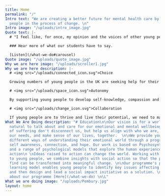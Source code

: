 ```yaml
---
title: Home
permalink: "/"
Intro text: "We are creating a better future for mental health care by involving young
  people in the process of change. \n"
Intro image: "/uploads/intro_image.jpg"
Quote text: |-
  # "I feel like, for once, my opinion and the voices of other young people have been listened to and that they actually matter."

  ### Hear more of what our students have to say.

  [Listen](/what-we-do#carousel)
Quote image: "/uploads/quote_image.jpg"
Why we are here image: "/uploads/scroller1.jpg"
Why we are here description: |-
  # <img src="/uploads/connected_icon.svg">Choice

  Growing numbers of young people in the UK are seeking help for their mental health, but many aren’t getting the support they want or need. With the NHS unable to meet the rising demand, we believe it's time for a new approach, one that is co-created with young people outside of clinical settings.

  # <img src="/uploads/space_icon.svg">Autonomy

  By supporting young people to develop self-knowledge, compassion and curiosity towards their inner life, we can help them find meaning in suffering. We run trauma-informed mental health education programmes in schools, providing young people with an understanding of mental health that functions without the use of diagnostic labels.

  # <img src="/uploads/change_icon.svg">Collaboration

  If young people are to thrive and live their potential, we need to make sure our society's approach to mental health is working. We work alongside young people and psychologists to create social impact and research projects that enable young people's experiences, views and ideas to be a driving force for change.
What We Are Doing description: "# Education\n\nOur vision is for a world where it's
  natural to talk about and care for our emotional and mental wellbeing. Where times
  of suffering don't disconnect us, but help us align with who we are, acknowledge
  our needs, and make sense of our lives, together.  \n\nWe provide young people with
  different ways of understanding their emotional world through a programme that fosters
  self awareness, connection, and hope. Our work is based on Psychosynthesis Psychotherapy
  and a range of psychological models that explore the human experience. \n\n# Social
  action\n \nIdeas raised to action can change the world. Working with and listening
  to young people, we combine insights with social action so that the problems we
  find can be transformed into meaningful change. \n\nOur programme's project-based
  learning model enables young people to identify key issues affecting their wellbeing,
  and then design and lead a social impact initiative as a solution. \n\nLearn more
  about our programme [Here](/what-we-do) \n\L"
What we are doing image: "/uploads/Pembury.jpg"
layout: home
---
```


